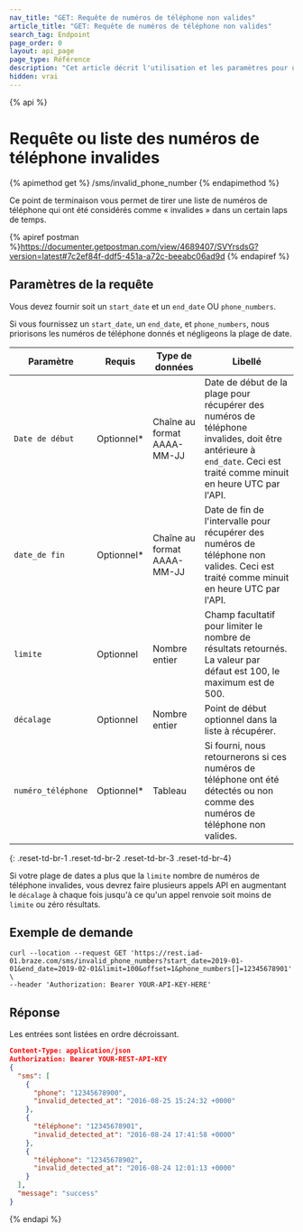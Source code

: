 ```yaml
---
nav_title: "GET: Requête de numéros de téléphone non valides"
article_title: "GET: Requête de numéros de téléphone non valides"
search_tag: Endpoint
page_order: 0
layout: api_page
page_type: Référence
description: "Cet article décrit l'utilisation et les paramètres pour utiliser la récupération d'une liste de numéros de téléphone non valides Braze point de terminal."
hidden: vrai
---
```


{% api %}
# Requête ou liste des numéros de téléphone invalides
{% apimethod get %}
/sms/invalid_phone_number
{% endapimethod %}

Ce point de terminaison vous permet de tirer une liste de numéros de téléphone qui ont été considérés comme « invalides » dans un certain laps de temps.

{% apiref postman %}https://documenter.getpostman.com/view/4689407/SVYrsdsG?version=latest#7c2ef84f-ddf5-451a-a72c-beeabc06ad9d {% endapiref %}
## Paramètres de la requête

Vous devez fournir soit un `start_date` et un `end_date` OU `phone_numbers`.

Si vous fournissez un `start_date`, un `end_date`, et `phone_numbers`, nous priorisons les numéros de téléphone donnés et négligeons la plage de date.

| Paramètre          | Requis     | Type de données             | Libellé                                                                                                                                                              |
| ------------------ | ---------- | --------------------------- | -------------------------------------------------------------------------------------------------------------------------------------------------------------------- |
| `Date de début`    | Optionnel* | Chaîne au format AAAA-MM-JJ | Date de début de la plage pour récupérer des numéros de téléphone invalides, doit être antérieure à `end_date`. Ceci est traité comme minuit en heure UTC par l'API. |
| `date_de fin`      | Optionnel* | Chaîne au format AAAA-MM-JJ | Date de fin de l'intervalle pour récupérer des numéros de téléphone non valides. Ceci est traité comme minuit en heure UTC par l'API.                                |
| `limite`           | Optionnel  | Nombre entier               | Champ facultatif pour limiter le nombre de résultats retournés. La valeur par défaut est 100, le maximum est de 500.                                                 |
| `décalage`         | Optionnel  | Nombre entier               | Point de début optionnel dans la liste à récupérer.                                                                                                                  |
| `numéro_téléphone` | Optionnel* | Tableau                     | Si fourni, nous retournerons si ces numéros de téléphone ont été détectés ou non comme des numéros de téléphone non valides.                                         |
{: .reset-td-br-1 .reset-td-br-2 .reset-td-br-3  .reset-td-br-4}

Si votre plage de dates a plus que la `limite` nombre de numéros de téléphone invalides, vous devrez faire plusieurs appels API en augmentant le `décalage` à chaque fois jusqu'à ce qu'un appel renvoie soit moins de `limite` ou zéro résultats.

## Exemple de demande
```
curl --location --request GET 'https://rest.iad-01.braze.com/sms/invalid_phone_numbers?start_date=2019-01-01&end_date=2019-02-01&limit=100&offset=1&phone_numbers[]=12345678901' \
--header 'Authorization: Bearer YOUR-API-KEY-HERE'
```

## Réponse
Les entrées sont listées en ordre décroissant.

```json
Content-Type: application/json
Authorization: Bearer YOUR-REST-API-KEY
{
  "sms": [
    {
      "phone": "12345678900",
      "invalid_detected_at": "2016-08-25 15:24:32 +0000"
    },
    {
      "téléphone": "12345678901",
      "invalid_detected_at": "2016-08-24 17:41:58 +0000"
    },
    {
      "téléphone": "12345678902",
      "invalid_detected_at": "2016-08-24 12:01:13 +0000"
    }
  ],
  "message": "success"
}
```
{% endapi %}